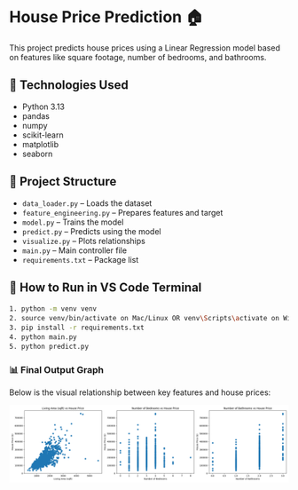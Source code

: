 # House Price Prediction 🏠

This project predicts house prices using a Linear Regression model based on features like square footage, number of bedrooms, and bathrooms.

## 🔧 Technologies Used
- Python 3.13
- pandas
- numpy
- scikit-learn
- matplotlib
- seaborn

## 📁 Project Structure
- `data_loader.py` – Loads the dataset
- `feature_engineering.py` – Prepares features and target
- `model.py` – Trains the model
- `predict.py` – Predicts using the model
- `visualize.py` – Plots relationships
- `main.py` – Main controller file
- `requirements.txt` – Package list

## 🚀 How to Run in VS Code Terminal 
```bash
1. python -m venv venv
2. source venv/bin/activate on Mac/Linux OR venv\Scripts\activate on Windows
3. pip install -r requirements.txt
4. python main.py
5. python predict.py
```
### 📊 Final Output Graph

Below is the visual relationship between key features and house prices:

![House Price Feature Graph](output_graphs.png)
